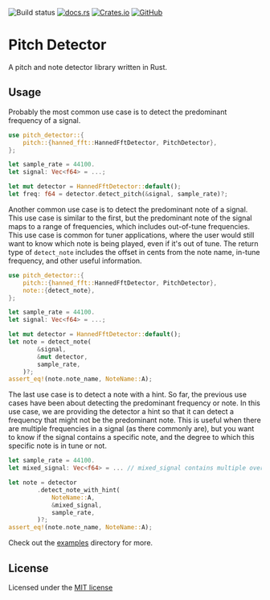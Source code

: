 ![Build status](https://github.com/mherrerarendon/pitch-detector/actions/workflows/pr.yml/badge.svg)
[![docs.rs](https://img.shields.io/docsrs/pitch-detector)](https://docs.rs/pitch-detector/latest/pitch_detector/)
[![Crates.io](https://img.shields.io/crates/v/pitch-detector)](https://crates.io/crates/pitch-detector)
[![GitHub](https://img.shields.io/github/license/mherrerarendon/pitch-detector)](https://github.com/mherrerarendon/pitch-detector/blob/main/LICENSE-MIT)
<br/>

# Pitch Detector
A pitch and note detector library written in Rust.

## Usage
Probably the most common use case is to detect the predominant frequency of a signal.
```rust
use pitch_detector::{
    pitch::{hanned_fft::HannedFftDetector, PitchDetector},
};

let sample_rate = 44100.
let signal: Vec<f64> = ...;

let mut detector = HannedFftDetector::default();
let freq: f64 = detector.detect_pitch(&signal, sample_rate)?;
```
Another common use case is to detect the predominant note of a signal. This use case is similar to the first, but the predominant note of the signal maps to a range of frequencies, which includes out-of-tune frequencies. This use case is common for tuner applications, where the user would still want to know which note is being played, even if it's out of tune. The return type of `detect_note` includes the offset in cents from the note name, in-tune frequency, and other useful information.
```rust
use pitch_detector::{
    pitch::{hanned_fft::HannedFftDetector, PitchDetector},
    note::{detect_note},
};

let sample_rate = 44100.
let signal: Vec<f64> = ...;

let mut detector = HannedFftDetector::default();
let note = detect_note(
        &signal,
        &mut detector,
        sample_rate,
    )?;
assert_eq!(note.note_name, NoteName::A);
```

The last use case is to detect a note with a hint. So far, the previous use cases have been about detecting the predominant frequency or note. In this use case, we are providing the detector a hint so that it can detect a frequency that might not be the predominant note. This is useful when there are multiple frequencies in a signal (as there commonly are), but you want to know if the signal contains a specific note, and the degree to which this specific note is in tune or not.
```rust
let sample_rate = 44100.
let mixed_signal: Vec<f64> = ... // mixed_signal contains multiple overlapping frequencies

let note = detector
        .detect_note_with_hint(
            NoteName::A,
            &mixed_signal,
            sample_rate,
        )?;
assert_eq!(note.note_name, NoteName::A);
```
Check out the [examples](https://github.com/mherrerarendon/pitch-detector/tree/main/examples) directory for more.

## License
Licensed under the [MIT license](https://github.com/mherrerarendon/pitch-detector/blob/main/LICENSE-MIT)
